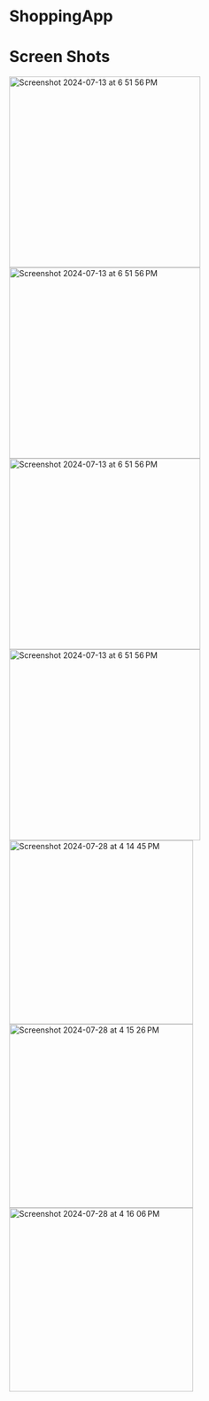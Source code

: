 # ShoppingApp


# Screen Shots

<img width="345" alt="Screenshot 2024-07-13 at 6 51 56 PM" src="https://github.com/user-attachments/assets/5413a0db-00e4-46c4-9467-3a76e9c14c78">

<img width="345" alt="Screenshot 2024-07-13 at 6 51 56 PM" src="https://github.com/user-attachments/assets/b2c35803-745a-4d85-bc46-428ce96c32ac">

<img width="345" alt="Screenshot 2024-07-13 at 6 51 56 PM" src="https://github.com/user-attachments/assets/d24b008e-8cd2-4303-984e-44c274d5d9f8">


<img width="345" alt="Screenshot 2024-07-13 at 6 51 56 PM" src="https://github.com/user-attachments/assets/de593b80-7efe-48d0-8a6b-2cc5c1328b6f">


<img width="332" alt="Screenshot 2024-07-28 at 4 14 45 PM" src="https://github.com/user-attachments/assets/95ca380a-380f-41d6-8f8c-4c2c572d7cde">
<img width="332" alt="Screenshot 2024-07-28 at 4 15 26 PM" src="https://github.com/user-attachments/assets/322da72d-04e9-4ea7-bf13-1d19ad23493c">

<img width="332" alt="Screenshot 2024-07-28 at 4 16 06 PM" src="https://github.com/user-attachments/assets/fdc0178e-4387-49e3-985f-9a49a7af028a">